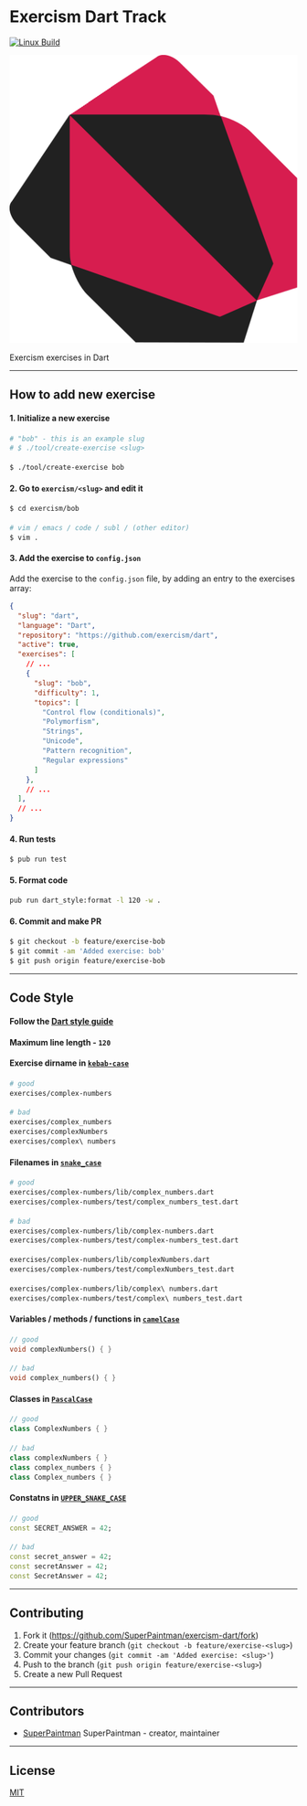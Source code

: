 # Exercism Dart Track

[![Linux Build][travis-image]][travis-url]

<p align="center">
  <a href="https://github.com/SuperPaintman/exercism-dart">
    <img alt="Logo" src="https://raw.githubusercontent.com/SuperPaintman/exercism-dart/master/img/icon.png">
  </a>
</p>

Exercism exercises in Dart


--------------------------------------------------------------------------------


## How to add new exercise

#### 1. Initialize a new exercise

```bash
# "bob" - this is an example slug
# $ ./tool/create-exercise <slug>

$ ./tool/create-exercise bob
```

#### 2. Go to `exercism/<slug>` and edit it

```bash
$ cd exercism/bob

# vim / emacs / code / subl / (other editor)
$ vim .
```


#### 3. Add the exercise to `config.json`

Add the exercise to the `config.json` file, by adding an entry to the exercises
array:

```json
{
  "slug": "dart",
  "language": "Dart",
  "repository": "https://github.com/exercism/dart",
  "active": true,
  "exercises": [
    // ...
    {
      "slug": "bob",
      "difficulty": 1,
      "topics": [
        "Control flow (conditionals)",
        "Polymorfism",
        "Strings",
        "Unicode",
        "Pattern recognition",
        "Regular expressions"
      ]
    },
    // ...
  ],
  // ...
}

```

#### 4. Run tests

```bash
$ pub run test
```


#### 5. Format code

```bash
pub run dart_style:format -l 120 -w .
```


#### 6. Commit and make PR

```bash
$ git checkout -b feature/exercise-bob
$ git commit -am 'Added exercise: bob'
$ git push origin feature/exercise-bob
```


--------------------------------------------------------------------------------


## Code Style

#### Follow the [Dart style guide][dart-style-guide-url]

#### Maximum line length - `120`

#### Exercise dirname in [`kebab-case`][letter-case-url]

```bash
# good
exercises/complex-numbers

# bad
exercises/complex_numbers
exercises/complexNumbers
exercises/complex\ numbers
```

#### Filenames in [`snake_case`][letter-case-url]

```bash
# good
exercises/complex-numbers/lib/complex_numbers.dart
exercises/complex-numbers/test/complex_numbers_test.dart

# bad
exercises/complex-numbers/lib/complex-numbers.dart
exercises/complex-numbers/test/complex-numbers_test.dart

exercises/complex-numbers/lib/complexNumbers.dart
exercises/complex-numbers/test/complexNumbers_test.dart

exercises/complex-numbers/lib/complex\ numbers.dart
exercises/complex-numbers/test/complex\ numbers_test.dart
```

#### Variables / methods / functions in [`camelCase`][letter-case-url]

```dart
// good
void complexNumbers() { }

// bad
void complex_numbers() { }
```

#### Classes in [`PascalCase`][letter-case-url]

```dart
// good
class ComplexNumbers { }

// bad
class complexNumbers { }
class complex_numbers { }
class Complex_numbers { }
```

#### Constatns in [`UPPER_SNAKE_CASE`][letter-case-url]

```dart
// good
const SECRET_ANSWER = 42;

// bad
const secret_answer = 42;
const secretAnswer = 42;
const SecretAnswer = 42;
```


--------------------------------------------------------------------------------


## Contributing

1. Fork it (<https://github.com/SuperPaintman/exercism-dart/fork>)
2. Create your feature branch (`git checkout -b feature/exercise-<slug>`)
3. Commit your changes (`git commit -am 'Added exercise: <slug>'`)
4. Push to the branch (`git push origin feature/exercise-<slug>`)
5. Create a new Pull Request


--------------------------------------------------------------------------------


## Contributors

- [SuperPaintman](https://github.com/SuperPaintman) SuperPaintman - creator, maintainer


--------------------------------------------------------------------------------

## License

[MIT][license-url]


[license-url]: https://github.com/SuperPaintman/exercism-dart/blob/master/LICENSE
[travis-image]: https://img.shields.io/travis/SuperPaintman/exercism-dart/master.svg?label=linux
[travis-url]: https://travis-ci.org/SuperPaintman/exercism-dart
[dart-style-guide-url]: https://www.dartlang.org/guides/language/effective-dart/style
[letter-case-url]: https://en.wikipedia.org/wiki/Letter_case#Special_case_styles
